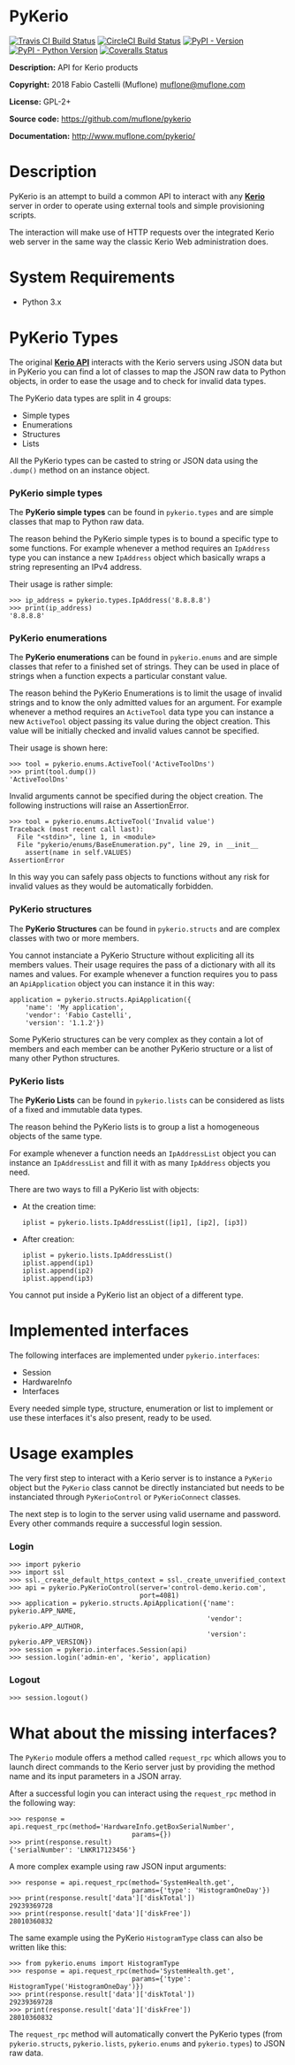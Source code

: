 # PyKerio

[![Travis CI Build Status](https://img.shields.io/travis/muflone/pykerio/master.svg)](https://travis-ci.org/muflone/pykerio)
[![CircleCI Build Status](https://img.shields.io/circleci/project/github/muflone/pykerio/master.svg)](https://circleci.com/gh/muflone/pykerio)
[![PyPI - Version](https://img.shields.io/pypi/v/PyKerio.svg)](https://pypi.org/project/PyKerio/)
[![PyPI - Python Version](https://img.shields.io/pypi/pyversions/PyKerio.svg)](https://pypi.org/project/PyKerio/)
[![Coveralls Status](https://img.shields.io/coveralls/github/muflone/pykerio/master.svg)](https://coveralls.io/github/muflone/pykerio?branch=master)

**Description:** API for Kerio products

**Copyright:** 2018 Fabio Castelli (Muflone) <muflone@muflone.com>

**License:** GPL-2+

**Source code:** https://github.com/muflone/pykerio

**Documentation:** http://www.muflone.com/pykerio/

# Description

PyKerio is an attempt to build a common API to interact with any
[**Kerio**](https://www.kerio.com/) server in order to operate using external
tools and simple provisioning scripts.

The interaction will make use of HTTP requests over the integrated Kerio web
server in the same way the classic Kerio Web administration does.

# System Requirements

* Python 3.x

# PyKerio Types

The original [**Kerio API**](https://manuals.gfi.com/en/kerio/api/index.htm)
interacts with the Kerio servers using JSON data but in PyKerio you can find a
lot of classes to map the JSON raw data to Python objects, in order to ease the
usage and to check for invalid data types.

The PyKerio data types are split in 4 groups:

- Simple types
- Enumerations
- Structures
- Lists

All the PyKerio types can be casted to string or JSON data using
the ```.dump()``` method on an instance object.

### PyKerio simple types

The **PyKerio simple types** can be found in ```pykerio.types``` and are simple
classes that map to Python raw data.

The reason behind the PyKerio simple types is to bound a specific type to some
functions.
For example whenever a method requires an ```IpAddress``` type you can instance
a new ```IpAddress``` object which basically wraps a string representing an IPv4
address.

Their usage is rather simple:

    >>> ip_address = pykerio.types.IpAddress('8.8.8.8')
    >>> print(ip_address)
    '8.8.8.8'

### PyKerio enumerations

The **PyKerio enumerations** can be found in ```pykerio.enums``` and are simple
classes that refer to a finished set of strings. They can be used in place of
strings when a function expects a particular constant value.

The reason behind the PyKerio Enumerations is to limit the usage of invalid
strings and to know the only admitted values for an argument.
For example whenever a method requires an ```ActiveTool``` data type you can
instance a new ```ActiveTool``` object passing its value during the object
creation. This value will be initially checked and invalid values cannot be
specified.

Their usage is shown here:

    >>> tool = pykerio.enums.ActiveTool('ActiveToolDns')
    >>> print(tool.dump())
    'ActiveToolDns'

Invalid arguments cannot be specified during the object creation. The following
instructions will raise an AssertionError.

    >>> tool = pykerio.enums.ActiveTool('Invalid value')
    Traceback (most recent call last):
      File "<stdin>", line 1, in <module>
      File "pykerio/enums/BaseEnumeration.py", line 29, in __init__
        assert(name in self.VALUES)
    AssertionError

In this way you can safely pass objects to functions without any risk for
invalid values as they would be automatically forbidden.

### PyKerio structures

The **PyKerio Structures** can be found in ```pykerio.structs``` and are complex
classes with two or more members.

You cannot instanciate a PyKerio Structure without expliciting all its members
values. Their usage requires the pass of a dictionary with all its names and
values.
For example whenever a function requires you to pass an ```ApiApplication```
object you can instance it in this way:

    application = pykerio.structs.ApiApplication({
        'name': 'My application',
        'vendor': 'Fabio Castelli',
        'version': '1.1.2'})

Some PyKerio structures can be very complex as they contain a lot of members and
each member can be another PyKerio structure or a list of many other Python
structures.

### PyKerio lists

The **PyKerio Lists** can be found in ```pykerio.lists``` can be considered as
lists of a fixed and immutable data types.

The reason behind the PyKerio lists is to group a list a homogeneous objects of
the same type.

For example whenever a function needs an ```IpAddressList``` object you can
instance an ```IpAddressList``` and fill it with as many ```IpAddress``` objects
you need.

There are two ways to fill a PyKerio list with objects:

- At the creation time:

      iplist = pykerio.lists.IpAddressList([ip1], [ip2], [ip3])

- After creation:

      iplist = pykerio.lists.IpAddressList()
      iplist.append(ip1)
      iplist.append(ip2)
      iplist.append(ip3)

You cannot put inside a PyKerio list an object of a different type.

# Implemented interfaces

The following interfaces are implemented under ```pykerio.interfaces```:

- Session
- HardwareInfo
- Interfaces

Every needed simple type, structure, enumeration or list to implement or use
these interfaces it's also present, ready to be used.

# Usage examples

The very first step to interact with a Kerio server is to instance
a ```PyKerio``` object but the ```PyKerio``` class cannot be directly instanciated
but needs to be instanciated through ```PyKerioControl``` or ```PyKerioConnect```
classes.

The next step is to login to the server using valid username and password.
Every other commands require a successful login session.

### Login

    >>> import pykerio
    >>> import ssl
    >>> ssl._create_default_https_context = ssl._create_unverified_context
    >>> api = pykerio.PyKerioControl(server='control-demo.kerio.com',
                                     port=4081)
    >>> application = pykerio.structs.ApiApplication({'name': pykerio.APP_NAME,
                                                      'vendor': pykerio.APP_AUTHOR,
                                                      'version': pykerio.APP_VERSION})
    >>> session = pykerio.interfaces.Session(api)
    >>> session.login('admin-en', 'kerio', application)

### Logout

    >>> session.logout()


# What about the missing interfaces?

The ```PyKerio``` module offers a method called ```request_rpc``` which allows
you to launch direct commands to the Kerio server just by providing the method
name and its input parameters in a JSON array.

After a successful login you can interact using the ```request_rpc``` method in
the following way:

    >>> response = api.request_rpc(method='HardwareInfo.getBoxSerialNumber',
                                   params={})
    >>> print(response.result)
    {'serialNumber': 'LNKR17123456'}

A more complex example using raw JSON input arguments:

    >>> response = api.request_rpc(method='SystemHealth.get',
                                   params={'type': 'HistogramOneDay'})
    >>> print(response.result['data']['diskTotal'])
    29239369728
    >>> print(response.result['data']['diskFree'])
    28010360832

The same example using the PyKerio ```HistogramType``` class can also be written
like this:

    >>> from pykerio.enums import HistogramType
    >>> response = api.request_rpc(method='SystemHealth.get',
                                   params={'type': HistogramType('HistogramOneDay')})
    >>> print(response.result['data']['diskTotal'])
    29239369728
    >>> print(response.result['data']['diskFree'])
    28010360832

The ```request_rpc``` method will automatically convert the PyKerio types
(from ```pykerio.structs```, ```pykerio.lists```, ```pykerio.enums``` and
```pykerio.types```) to JSON raw data.
